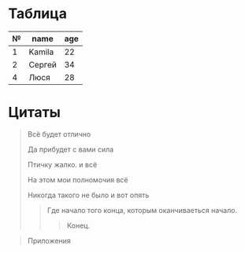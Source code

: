 # Таблица
|№|name|age|
|-|----|---|
1|Kamila|22|
2|Сергей|34
4|Люся|28

# Цитаты
> Всё будет отлично
>
> Да прибудет с вами сила
>
> Птичку жалко. и всё
>
> На этом мои полномочия всё
>
>Никогда такого не было и вот опять
>> Где начало того конца, которым 
оканчиваеться начало.
>>> Конец.

> Приложения